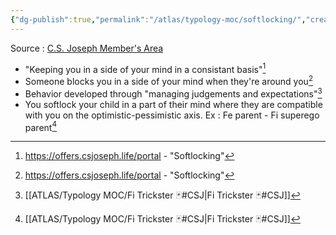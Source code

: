 ```yaml
---
{"dg-publish":true,"permalink":"/atlas/typology-moc/softlocking/","created":"2023-01-12T10:41:54.218+01:00","updated":"2023-02-01T19:57:15.661+01:00"}
---
```



Source : [C.S. Joseph Member's Area](https://offers.csjoseph.life/portal)
- "Keeping you in a side of your mind in a consistant basis"[^2]
- Someone blocks you in a side of your mind when they're around you[^2]
- Behavior developed through "managing judgements and expectations"[^1]
- You softlock your child in a part of their mind where they are compatible with you on the optimistic-pessimistic axis. Ex : Fe parent - Fi superego parent[^1]

[^1]: [[ATLAS/Typology MOC/Fi Trickster 🃏#CSJ\|Fi Trickster 🃏#CSJ]] 
[^2]: https://offers.csjoseph.life/portal - "Softlocking"